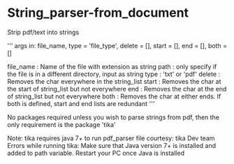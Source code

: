 # String_parser-from_document
Strip pdf/text into strings

'''
args in: file_name, type = 'file_type', delete = [], start = [], end = [], both = []

file_name : Name of the file with extension as string
path   : only specify if the file is in a different directory, input as string
type   : 'txt' or 'pdf'
delete : Removes the char everywhere in the string_list
start  : Removes the char at the start of string_list but not everywhere
end    : Removes the char at the end of string_list but not everywhere
both   : Removes the char at either ends. If both is defined, start and end lists are redundant
'''

No packages required unless you wish to parse strings from pdf, then the only requirement is the package 'tika'

Note: tika requires java 7+ to run pdf_parser file courtesy: tika Dev team
Errors while running tika: Make sure that Java version 7+ is installed and added to path variable. Restart your PC once Java is installed
